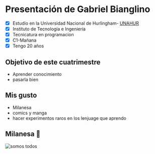 # Presentación de Gabriel Bianglino
- [x] Estudio en la Universidad Nacional de Hurlingham- [UNAHUR](https://unahur.edu.ar)
- [x] Instituto de Tecnología e Ingeniería 
- [x] Tecnicatura en programacion
- [x] C1-Mañana
- [x] Tengo 20 años

## Objetivo de este cuatrimestre 
* Aprender conocimiento
* pasarla bien

## Mis gusto
* Milanesa 
* comics y manga
* hacer experimentos raros en los lenjuage que aprendo

## Milanesa 🤪
![somos todos](meme.jpg)
